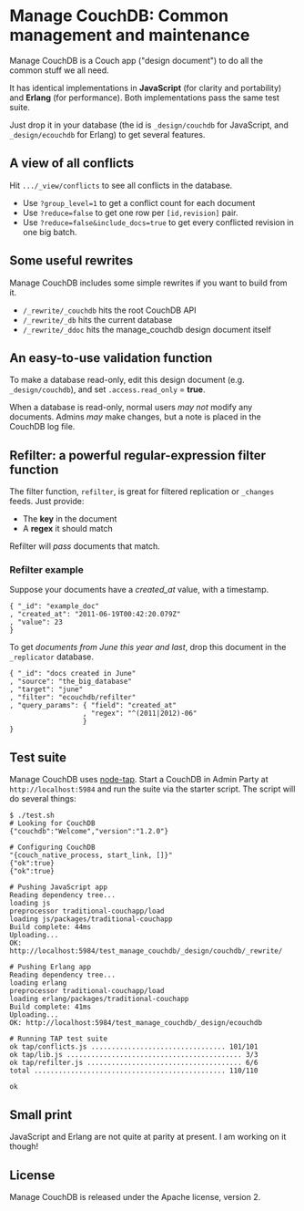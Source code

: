 # Manage CouchDB: Common management and maintenance

Manage CouchDB is a Couch app ("design document") to do all the common stuff we all need.

It has identical implementations in **JavaScript** (for clarity and portability) and **Erlang** (for performance). Both implementations pass the same test suite.

Just drop it in your database (the id is `_design/couchdb` for JavaScript, and `_design/ecouchdb` for Erlang) to get several features.

## A view of all conflicts

Hit `.../_view/conflicts` to see all conflicts in the database.

* Use `?group_level=1` to get a conflict count for each document
* Use `?reduce=false` to get one row per `[id,revision]` pair.
* Use `?reduce=false&include_docs=true` to get every conflicted revision in one big batch.

## Some useful rewrites

Manage CouchDB includes some simple rewrites if you want to build from it.

* `/_rewrite/_couchdb` hits the root CouchDB API
* `/_rewrite/_db` hits the current database
* `/_rewrite/_ddoc` hits the manage_couchdb design document itself

## An easy-to-use validation function

To make a database read-only, edit this design document (e.g. `_design/couchdb`), and set `.access.read_only` = **true**.

When a database is read-only, normal users *may not* modify any documents. Admins *may* make changes, but a note is placed in the CouchDB log file.

## Refilter: a powerful regular-expression filter function

The filter function, `refilter`, is great for filtered replication or `_changes` feeds. Just provide:

* The **key** in the document
* A **regex** it should match

Refilter will *pass* documents that match.

### Refilter example

Suppose your documents have a *created_at* value, with a timestamp.

    { "_id": "example_doc"
    , "created_at": "2011-06-19T00:42:20.079Z"
    , "value": 23
    }

To get *documents from June this year and last*, drop this document in the `_replicator` database.

    { "_id": "docs created in June"
    , "source": "the_big_database"
    , "target": "june"
    , "filter": "ecouchdb/refilter"
    , "query_params": { "field": "created_at"
                      , "regex": "^(2011|2012)-06"
                      }
    }

## Test suite

Manage CouchDB uses [node-tap][tap]. Start a CouchDB in Admin Party at `http://localhost:5984` and run the suite via the starter script. The script will do several things:

    $ ./test.sh
    # Looking for CouchDB
    {"couchdb":"Welcome","version":"1.2.0"}

    # Configuring CouchDB
    "{couch_native_process, start_link, []}"
    {"ok":true}
    {"ok":true}

    # Pushing JavaScript app
    Reading dependency tree...
    loading js
    preprocessor traditional-couchapp/load
    loading js/packages/traditional-couchapp
    Build complete: 44ms
    Uploading...
    OK: http://localhost:5984/test_manage_couchdb/_design/couchdb/_rewrite/

    # Pushing Erlang app
    Reading dependency tree...
    loading erlang
    preprocessor traditional-couchapp/load
    loading erlang/packages/traditional-couchapp
    Build complete: 41ms
    Uploading...
    OK: http://localhost:5984/test_manage_couchdb/_design/ecouchdb

    # Running TAP test suite
    ok tap/conflicts.js ................................. 101/101
    ok tap/lib.js ........................................... 3/3
    ok tap/refilter.js ...................................... 6/6
    total ............................................... 110/110

    ok

## Small print

JavaScript and Erlang are not quite at parity at present. I am working on it though!

## License

Manage CouchDB is released under the Apache license, version 2.

[tap]: https://github.com/isaacs/node-tap
